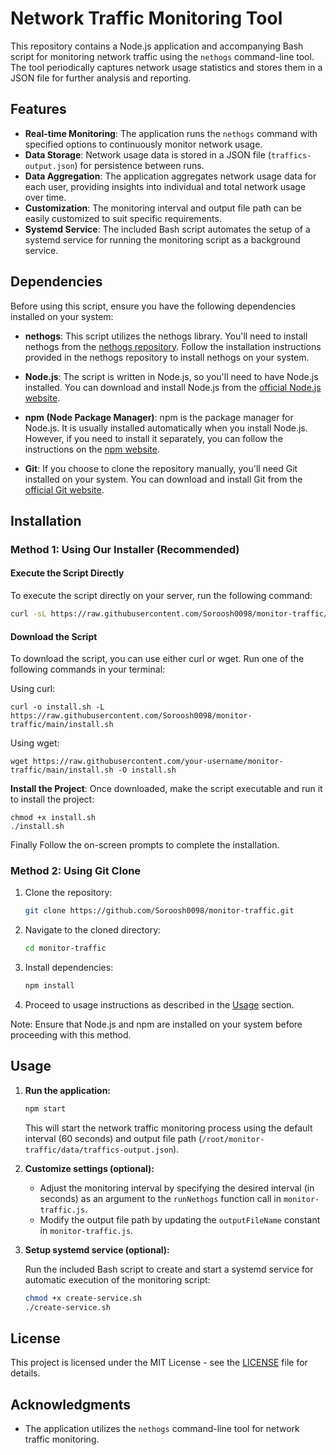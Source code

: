 # Network Traffic Monitoring Tool

This repository contains a Node.js application and accompanying Bash script for monitoring network traffic using the `nethogs` command-line tool. The tool periodically captures network usage statistics and stores them in a JSON file for further analysis and reporting.

## Features

- **Real-time Monitoring**: The application runs the `nethogs` command with specified options to continuously monitor network usage.
- **Data Storage**: Network usage data is stored in a JSON file (`traffics-output.json`) for persistence between runs.
- **Data Aggregation**: The application aggregates network usage data for each user, providing insights into individual and total network usage over time.
- **Customization**: The monitoring interval and output file path can be easily customized to suit specific requirements.
- **Systemd Service**: The included Bash script automates the setup of a systemd service for running the monitoring script as a background service.

## Dependencies

Before using this script, ensure you have the following dependencies installed on your system:

- **nethogs**: This script utilizes the nethogs library. You'll need to install nethogs from the [nethogs repository](https://github.com/raboof/nethogs). Follow the installation instructions provided in the nethogs repository to install nethogs on your system.

- **Node.js**: The script is written in Node.js, so you'll need to have Node.js installed. You can download and install Node.js from the [official Node.js website](https://nodejs.org/).

- **npm (Node Package Manager)**: npm is the package manager for Node.js. It is usually installed automatically when you install Node.js. However, if you need to install it separately, you can follow the instructions on the [npm website](https://www.npmjs.com/get-npm).

- **Git**: If you choose to clone the repository manually, you'll need Git installed on your system. You can download and install Git from the [official Git website](https://git-scm.com/).

## Installation

### Method 1: Using Our Installer (Recommended)

#### Execute the Script Directly

To execute the script directly on your server, run the following command:

```bash
curl -sL https://raw.githubusercontent.com/Soroosh0098/monitor-traffic/main/install.sh | sudo bash
```

#### Download the Script

To download the script, you can use either curl or wget. Run one of the following commands in your terminal:

Using curl:

```
curl -o install.sh -L https://raw.githubusercontent.com/Soroosh0098/monitor-traffic/main/install.sh
```

Using wget:

```
wget https://raw.githubusercontent.com/your-username/monitor-traffic/main/install.sh -O install.sh
```

**Install the Project**: Once downloaded, make the script executable and run it to install the project:

```
chmod +x install.sh
./install.sh
```

Finally Follow the on-screen prompts to complete the installation.

### Method 2: Using Git Clone

1. Clone the repository:

   ```bash
   git clone https://github.com/Soroosh0098/monitor-traffic.git
   ```

2. Navigate to the cloned directory:

   ```bash
   cd monitor-traffic
   ```

3. Install dependencies:

   ```bash
   npm install
   ```

4. Proceed to usage instructions as described in the [Usage](#usage) section.

Note: Ensure that Node.js and npm are installed on your system before proceeding with this method.

## Usage

1. **Run the application:**

   ```bash
   npm start
   ```

   This will start the network traffic monitoring process using the default interval (60 seconds) and output file path (`/root/monitor-traffic/data/traffics-output.json`).

2. **Customize settings (optional):**

   - Adjust the monitoring interval by specifying the desired interval (in seconds) as an argument to the `runNethogs` function call in `monitor-traffic.js`.
   - Modify the output file path by updating the `outputFileName` constant in `monitor-traffic.js`.

3. **Setup systemd service (optional):**

   Run the included Bash script to create and start a systemd service for automatic execution of the monitoring script:

   ```bash
   chmod +x create-service.sh
   ./create-service.sh
   ```

## License

This project is licensed under the MIT License - see the [LICENSE](LICENSE) file for details.

## Acknowledgments

- The application utilizes the `nethogs` command-line tool for network traffic monitoring.
